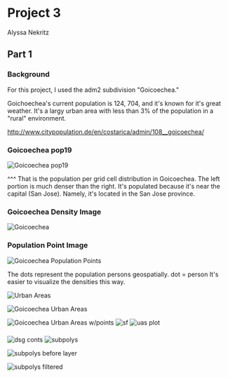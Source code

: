 # Project 3

Alyssa Nekritz
## Part 1

### Background

For this project, I used the adm2 subdivision "Goicoechea."

Goichoechea's current population is 124, 704, and it's known for it's great weather.
It's a largy urban area with less than 3% of the population in a "rural" environment.

http://www.citypopulation.de/en/costarica/admin/108__goicoechea/

### Goicoechea pop19
![Goicoechea pop19](Goicoechea_pop19.png)

^^^
That is the population per grid cell distribution in Goicoechea. The left portion is much denser than the right. It's populated because it's near the capital (San Jose). Namely, it's located in the San Jose province.

### Goicoechea Density Image
![Goicoechea](density_image.png)

### Population Point Image
![Goicoechea Population Points](Goicoechea_pop_points.png)

The dots represent the population persons geospatially.
dot = person
It's easier to visualize the densities this way.


![Urban Areas](urban_areas.png)

![Goicoechea Urban Areas](Goicoechea_urban_areas.png)

![Goicoechea Urban Areas w/points](Goicoechea_urban_areas_with_points.png)
![sf](plot(sf_multiline_obj).png)
![uas plot](plot_uas.png)

###

![dsg conts](sm_dsg_conts.png)
![subpolys](subpolys.png)


![subpolys before layer](subpolys_before_layer.png)


![subpolys filtered](subpolys_filtered.png)
